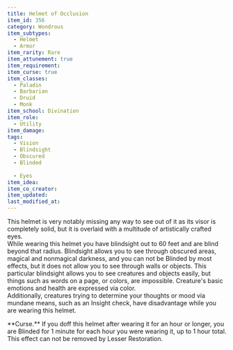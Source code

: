 ```yaml
---
title: Helmet of Occlusion
item_id: 356
category: Wondrous
item_subtypes: 
  - Helmet
  - Armor
item_rarity: Rare
item_attunement: true
item_requirement: 
item_curse: true
item_classes: 
  - Paladin
  - Barbarian
  - Druid
  - Monk
item_school: Divination
item_role: 
  - Utility
item_damage: 
tags:
  - Vision
  - Blindsight
  - Obscured
  - Blinded
  
  - Eyes
item_idea: 
item_co_creator: 
item_updated: 
last_modified_at: 
---
```


This helmet is very notably missing any way to see out of it as its visor is completely solid, but it is overlaid with a multitude of artistically crafted eyes.  
While wearing this helmet you have blindsight out to 60 feet and are blind beyond that radius. Blindsight allows you to see through obscured areas, magical and nonmagical darkness, and you can not be Blinded by most effects, but it does not allow you to see through walls or objects. This particular blindsight allows you to see creatures and objects easily, but things such as words on a page, or colors, are impossible. Creature's basic emotions and health are expressed via color.  
Additionally, creatures trying to determine your thoughts or mood via mundane means, such as an Insight check, have disadvantage while you are wearing this helmet.  

<div class="curse">
**Curse.** If you doff this helmet after wearing it for an hour or longer, you are Blinded for 1 minute for each hour you were wearing it, up to 1 hour total. This effect can not be removed by <magic-spell>Lesser Restoration</magic-spell>.
</div>

